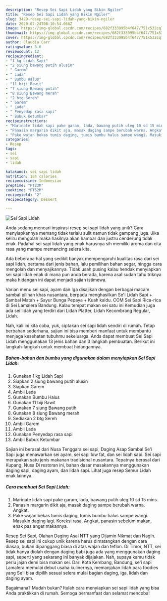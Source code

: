 ```yaml
---
description: "Resep Sei Sapi Lidah yang Bikin Ngiler"
title: "Resep Sei Sapi Lidah yang Bikin Ngiler"
slug: 3429-resep-sei-sapi-lidah-yang-bikin-ngiler
date: 2020-07-24T08:10:54.066Z
image: https://img-global.cpcdn.com/recipes/682f333095b4f647/751x532cq70/sei-sapi-lidah-foto-resep-utama.jpg
thumbnail: https://img-global.cpcdn.com/recipes/682f333095b4f647/751x532cq70/sei-sapi-lidah-foto-resep-utama.jpg
cover: https://img-global.cpcdn.com/recipes/682f333095b4f647/751x532cq70/sei-sapi-lidah-foto-resep-utama.jpg
author: Claudia Carr
ratingvalue: 3.6
reviewcount: 12
recipeingredient:
- "1 kg Lidah Sapi"
- "2 siung bawang putih alusin"
- " Garem"
- " Lada"
- " Bumbu Halus"
- "11 biji Rawit"
- "7 siung Bawang putih"
- "8 siung Bawang merah"
- "2 btg Sereh"
- " Garem"
- " Lada"
- " Penyedap rasa sapi"
- " Bubuk Ketumbar"
recipeinstructions:
- "Marinate lidah sapi pake garam, lada, bawang putih uleg 10 sd 15 mins."
- "Panasin margarin dikit aja, masak daging sampe berubah warna. Angkat."
- "Pake wajan bekas tumis daging, tumis bumbu halus sampe wangi. Masukin daging lagi. Koreksi rasa. Angkat, panasin sebelum makan, enak pas anget makannya."
categories:
- Resep
tags:
- sei
- sapi
- lidah

katakunci: sei sapi lidah 
nutrition: 184 calories
recipecuisine: Indonesian
preptime: "PT23M"
cooktime: "PT52M"
recipeyield: "2"
recipecategory: Dessert

---
```



![Sei Sapi Lidah](https://img-global.cpcdn.com/recipes/682f333095b4f647/751x532cq70/sei-sapi-lidah-foto-resep-utama.jpg)

Anda sedang mencari inspirasi resep sei sapi lidah yang unik? Cara menyiapkannya memang tidak terlalu sulit namun tidak gampang juga. Jika keliru mengolah maka hasilnya akan hambar dan justru cenderung tidak enak. Padahal sei sapi lidah yang enak harusnya sih memiliki aroma dan cita rasa yang mampu memancing selera kita.

Ada beberapa hal yang sedikit banyak mempengaruhi kualitas rasa dari sei sapi lidah, pertama dari jenis bahan, lalu pemilihan bahan segar, hingga cara mengolah dan menyajikannya. Tidak usah pusing kalau hendak menyiapkan sei sapi lidah enak di mana pun anda berada, karena asal sudah tahu triknya maka hidangan ini dapat menjadi sajian istimewa.

Varian menu sei sapi, ayam dan Iga disajikan dengan berbagai macam sambal pilihan khas nusantara, berpadu menghasilkan Se&#39;i Lidah Sapi + Sambal Matah + Sayur Bunga Pepaya + Kuah kaldu. COM Sei Sapi Rica-rica di Sei Lamalera Bandung. Kalau tempat makan sei satu ini Kemudian juga ada sei lidah yang terdiri dari Lidah Platter, Lidah Kecombrang Regular, Lidah.


Nah, kali ini kita coba, yuk, ciptakan sei sapi lidah sendiri di rumah. Tetap berbahan sederhana, sajian ini bisa memberi manfaat untuk membantu menjaga kesehatan tubuhmu sekeluarga. Anda dapat membuat Sei Sapi Lidah menggunakan 13 jenis bahan dan 3 langkah pembuatan. Berikut ini langkah-langkah untuk membuat hidangannya.

<!--inarticleads1-->

##### Bahan-bahan dan bumbu yang digunakan dalam menyiapkan Sei Sapi Lidah:

1. Gunakan 1 kg Lidah Sapi
1. Siapkan 2 siung bawang putih alusin
1. Siapkan  Garem
1. Ambil  Lada
1. Gunakan  Bumbu Halus
1. Gunakan 11 biji Rawit
1. Gunakan 7 siung Bawang putih
1. Gunakan 8 siung Bawang merah
1. Sediakan 2 btg Sereh
1. Ambil  Garem
1. Ambil  Lada
1. Gunakan  Penyedap rasa sapi
1. Ambil  Bubuk Ketumbar


Sajian ini berasal dari Nusa Tenggara sei sapi, Daging Asap Sambal Se&#39;i Sapi juga menawarkan sei ayam, sei sapi low fat, dan sei lidah sapi. Sei sapi merupakan satu jenis makanan tradisional nusantara. Tepatnya berasal dari Kupang, Nusa Di restoran ini, bahan dasar masakannya menggunakan daging sapi, daging ayam, dan lidah sapi. Lihat juga resep Semur Lidah enak lainnya. 

<!--inarticleads2-->

##### Cara membuat Sei Sapi Lidah:

1. Marinate lidah sapi pake garam, lada, bawang putih uleg 10 sd 15 mins.
1. Panasin margarin dikit aja, masak daging sampe berubah warna. Angkat.
1. Pake wajan bekas tumis daging, tumis bumbu halus sampe wangi. Masukin daging lagi. Koreksi rasa. Angkat, panasin sebelum makan, enak pas anget makannya.


Resep Sei Sapi, Olahan Daging Asal NTT yang Dijamin Nikmat dan Nagih. Resep sei sapi ini cukup unik karena harus dimatangkan dengan cara diasap, bukan dipanggang biasa di atas wajan dan teflon. Di Timor, NTT, sei tidak hanya diolah dengan daging babi juga ada yang menggunakan daging sapi, seperti yang sekarang ini banyak dijajakan. Nah, supaya kamu tidak perlu jajan demi bisa makan sei. Dari Kota Kembang, Bandung, se&#39;i sapi Lamalera memulai debut usaha kulinernya, memanjakan lidah para foodies yang Se&#39;i bisa dipilih sesuai selera mulai bagian daging, iga, lidah dan daging ayam. 

Bagaimana? Mudah bukan? Itulah cara menyiapkan sei sapi lidah yang bisa Anda praktikkan di rumah. Semoga bermanfaat dan selamat mencoba!
